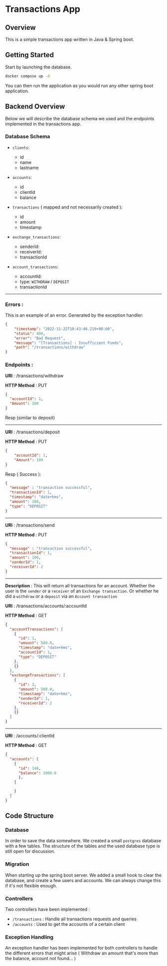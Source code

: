 # Transactions App

## Overview

This is a simple transactions app written in Java & Spring boot.

## Getting Started

Start by launching the database.

```bash
docker compose up -d
```

You can then run the application as you would run any other spring boot application.

## Backend Overview

Below we will describe the database schema we used and the endpoints implemented in the transactions app.

### Database Schema

- `clients`:
  - id
  - name
  - lastname

- `accounts`:
  - id
  - clientId
  - balance

- `transactions` ( mapped and not necessarily created ):
  - id
  - amount
  - timestamp

- `exchange_transactions`:
  - senderId:
  - receiverId:
  - transactionId

- `account_transactions`:
  - accountId:
  - type: `WITHDRAW` / `DEPOSIT`
  - transactionId

---


### Errors : 

This is an example of an error. Generated by the exception handler:

```json
{
	"timestamp": "2022-11-22T10:43:46.210+00:00",
	"status": 400,
	"error": "Bad Request",
	"message": "[Transactions] : Insufficient Funds",
	"path": "/transactions/withdraw"
}
```

### Endpoints :

**URI** :  /transactions/withdraw

**HTTP Method** : PUT

```json
{
  "accountId": 1,
  "Amount": 100
}
```

Resp (similar to deposit)

---

**URI** : /transactions/deposit

**HTTP Method** : PUT

```json
{
    "accountId": 1,
    "Amount": 100
}
```

Resp ( Success ):

```json
{
  "message" : "transaction successful",
  "transactionId": 1,
  "timestamp": "date+hms",
  "amount": 100,
  "type": "DEPOSIT"
}
```

---

**URI** : /transactions/send

**HTTP Method** : PUT

```json
{
  "message" : "transaction successful",
  "transactionId": 1,
  "amount": 100,
  "senderId": 1,
  "receiverId": 2
}
```

---


**Description** : This will return all transactions for an account. Whether the user is the `sender` or a `receiver` of an `Exchange transaction`. Or whether he did a `withdraw` or a `deposit` via an `Account transaction`

**URI** : /transactions/accounts/:accountId

**HTTP Method** : GET

```json
{
  "accountTransactions": [
    {
      "id": 1,
      "amount": 500.0,
      "timestamp": "date+hms",
      "accountId": 1,
      "type": "DEPOSIT"
    },
    {}
  ],
  "exchangeTransactions": [
    {
      "id": 3,
      "amount": 500.0,
      "timestamp": "date+hms",
      "senderId": 1,
      "receiverId": 2
    },
    {}
  ]
}
```

---

**URI** : /accounts/:clientId

**HTTP Method** : GET

```json
{
  "accounts": [
    {
      "id": 148,
      "balance": 1000.0
      },
    {

    }
  ]
}
```

## Code Structure

### Database

In order to save the data somewhere. We created a small `postgres` database with a few tables. The structure of the tables and the used database type is still open for discussion.

### Migration

When starting up the spring boot server. We added a small hook to clear the database, and create a few users and accounts. We can always change this if it's not flexible enough.

### Controllers

Two controllers have been implemented : 

- `/transactions` : Handle all transactions requests and queries
- `/accounts` : Used to get the accounts of a certain client

### Exception Handling 

An exception handler has been implemented for both controllers to handle the different errors that might arise ( Withdraw an amount that's more than the balance, account not found... )